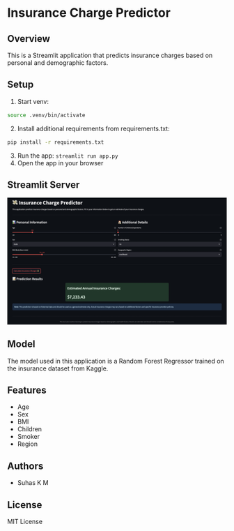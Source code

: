 # Insurance Charge Predictor

## Overview

This is a Streamlit application that predicts insurance charges based on personal and demographic factors.

## Setup

1. Start venv:
```bash
source .venv/bin/activate
```

2. Install additional requirements from requirements.txt:
```bash
pip install -r requirements.txt
```

3. Run the app: `streamlit run app.py`
4. Open the app in your browser

## Streamlit Server

![Insurance Charge Predictor UI](image.png)

## Model

The model used in this application is a Random Forest Regressor trained on the insurance dataset from Kaggle.

## Features

- Age
- Sex
- BMI
- Children
- Smoker
- Region

## Authors

- Suhas K M

## License

MIT License
